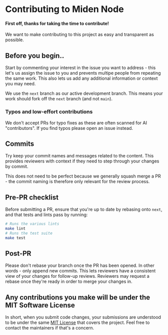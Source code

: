 # Contributing to Miden Node

#### First off, thanks for taking the time to contribute!

We want to make contributing to this project as easy and transparent as possible.

## Before you begin..

Start by commenting your interest in the issue you want to address - this let's us assign the issue to you and prevents
multipe people from repeating the same work. This also lets us add any additional information or context you may need.

We use the `next` branch as our active development branch. This means your work should fork off the `next` branch (and
not `main`).

### Typos and low-effort contributions

We don't accept PRs for typo fixes as these are often scanned for AI "contributors". If you find typos please open an
issue instead.

## Commits

Try keep your commit names and messages related to the content. This provides reviewers with context if they need to
step through your changes by commit.

This does not need to be perfect because we generally squash merge a PR - the commit naming is therefore only relevant
for the review process.

## Pre-PR checklist

Before submitting a PR, ensure that you're up to date by rebasing onto `next`, and that tests and lints pass by running:

```sh
# Runs the various lints
make lint
# Runs the test suite
make test
```

## Post-PR

Please don't rebase your branch once the PR has been opened. In other words - only append new commits. This lets
reviewers have a consistent view of your changes for follow-up reviews. Reviewers may request a rebase once they're
ready in order to merge your changes in.

## Any contributions you make will be under the MIT Software License

In short, when you submit code changes, your submissions are understood to be under the same
[MIT License](http://choosealicense.com/licenses/mit/) that covers the project. Feel free to contact the maintainers if
that's a concern.
